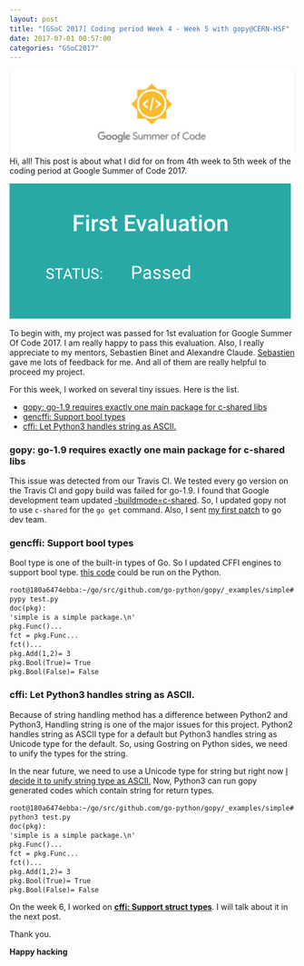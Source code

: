 ```yaml
---
layout: post
title: "[GSoC 2017] Coding period Week 4 - Week 5 with gopy@CERN-HSF"
date: 2017-07-01 00:57:00
categories: "GSoC2017"
---
```

![GSoC2017](/images/googlesummerofcode.png)
Hi, all!
This post is about what I did for on from 4th week to 5th week of the coding period at Google Summer of Code 2017.

![FirstEval](/images/gsoc-first-pass.png)

To begin with, my project was passed for 1st evaluation for Google Summer Of Code 2017. I am really happy to pass this evaluation.
Also, I really appreciate to my mentors, Sebastien Binet and Alexandre Claude.
[Sebastien](https://github.com/sbinet) gave me lots of feedback for me. And all of them are really helpful to proceed my project.

For this week, I worked on several tiny issues.
Here is the list.

* [gopy: go-1.9 requires exactly one main package for c-shared libs](https://github.com/go-python/gopy/issues/108)
* [gencffi: Support bool types](https://github.com/go-python/gopy/pull/111)
* [cffi: Let Python3 handles string as ASCII.](https://github.com/go-python/gopy/pull/115)


### gopy: go-1.9 requires exactly one main package for c-shared libs
This issue was detected from our Travis CI.
We tested every go version on the Travis CI and gopy build was failed for go-1.9.
I found that Google development team updated [-buildmode=c-shared](https://go-review.googlesource.com/c/46421/).
So, I updated gopy not to use `c-shared` for the `go get` command.
Also, I sent [my first patch](https://go-review.googlesource.com/c/46810/?polygerrit=1) to go dev team.

### gencffi: Support bool types
Bool type is one of the built-in types of Go. So I updated CFFI engines to support bool type. [this code](https://github.com/go-python/gopy/blob/master/_examples/simple/simple.go#L16) could be run on the Python.

````
root@180a6474ebba:~/go/src/github.com/go-python/gopy/_examples/simple# pypy test.py 
doc(pkg):
'simple is a simple package.\n'
pkg.Func()...
fct = pkg.Func...
fct()...
pkg.Add(1,2)= 3
pkg.Bool(True)= True
pkg.Bool(False)= False
````

### cffi: Let Python3 handles string as ASCII.
Because of string handling method has a difference between Python2 and Python3, Handling string is one of the major issues for this project. Python2 handles string as ASCII type for a default but Python3 handles string as Unicode type for the default. So, using Gostring on Python sides, we need to unify the types for the string.

In the near future, we need to use a Unicode type for string but right now [I decide it to unify string type as ASCII.](https://github.com/go-python/gopy/pull/115) Now, Python3 can run gopy generated codes which contain string for return types.

````
root@180a6474ebba:~/go/src/github.com/go-python/gopy/_examples/simple# python3 test.py 
doc(pkg):
'simple is a simple package.\n'
pkg.Func()...
fct = pkg.Func...
fct()...
pkg.Add(1,2)= 3
pkg.Bool(True)= True
pkg.Bool(False)= False
````

On the week 6, I worked on [**cffi: Support struct types**](https://github.com/go-python/gopy/issues/106).
I will talk about it in the next post.

Thank you.

**Happy hacking**